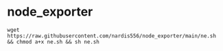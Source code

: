 # node_exporter

```
wget https://raw.githubusercontent.com/nardis556/node_exporter/main/ne.sh && chmod a+x ne.sh && sh ne.sh
```
